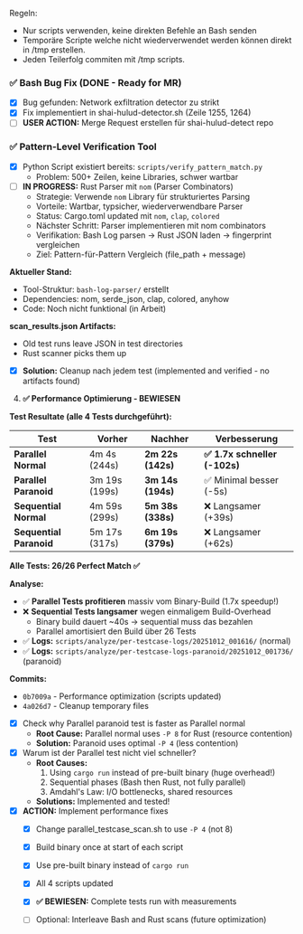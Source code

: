 Regeln:
- Nur scripts verwenden, keine direkten Befehle an Bash senden
- Temporäre Scripte welche nicht wiederverwendet werden können direkt in /tmp erstellen. 
- Jeden Teilerfolg commiten mit /tmp scripts.

###  ✅ Bash Bug Fix (DONE - Ready for MR)
- [x] Bug gefunden: Network exfiltration detector zu strikt
- [x] Fix implementiert in shai-hulud-detector.sh (Zeile 1255, 1264)
- [ ] **USER ACTION:** Merge Request erstellen für shai-hulud-detect repo

### ✅ Pattern-Level Verification Tool
- [x] Python Script existiert bereits: `scripts/verify_pattern_match.py`
  - Problem: 500+ Zeilen, keine Libraries, schwer wartbar
- [ ] **IN PROGRESS:** Rust Parser mit `nom` (Parser Combinators)
  - Strategie: Verwende `nom` Library für strukturiertes Parsing
  - Vorteile: Wartbar, typsicher, wiederverwendbare Parser
  - Status: Cargo.toml updated mit `nom`, `clap`, `colored`
  - Nächster Schritt: Parser implementieren mit nom combinators
  - Verifikation: Bash Log parsen → Rust JSON laden → fingerprint vergleichen
  - Ziel: Pattern-für-Pattern Vergleich (file_path + message)
  
**Aktueller Stand:**
  - Tool-Struktur: `bash-log-parser/` erstellt
  - Dependencies: nom, serde_json, clap, colored, anyhow
  - Code: Noch nicht funktional (in Arbeit)

**scan_results.json Artifacts:**
   - Old test runs leave JSON in test directories
   - Rust scanner picks them up
   - [x] **Solution:** Cleanup nach jedem test (implemented and verified - no artifacts found)

4. **✅ Performance Optimierung - BEWIESEN**

**Test Resultate (alle 4 Tests durchgeführt):**

| Test | Vorher | Nachher | Verbesserung |
|------|---------|---------|--------------|
| **Parallel Normal** | 4m 4s (244s) | **2m 22s (142s)** | **✅ 1.7x schneller (-102s)** |
| **Parallel Paranoid** | 3m 19s (199s) | **3m 14s (194s)** | ✅ Minimal besser (-5s) |
| **Sequential Normal** | 4m 59s (299s) | **5m 38s (338s)** | ❌ Langsamer (+39s) |
| **Sequential Paranoid** | 5m 17s (317s) | **6m 19s (379s)** | ❌ Langsamer (+62s) |

**Alle Tests: 26/26 Perfect Match ✅**

**Analyse:**
- ✅ **Parallel Tests profitieren** massiv vom Binary-Build (1.7x speedup!)
- ❌ **Sequential Tests langsamer** wegen einmaligem Build-Overhead
  - Binary build dauert ~40s → sequential muss das bezahlen
  - Parallel amortisiert den Build über 26 Tests
- ✅ **Logs:** `scripts/analyze/per-testcase-logs/20251012_001616/` (normal)
- ✅ **Logs:** `scripts/analyze/per-testcase-logs-paranoid/20251012_001736/` (paranoid)

**Commits:**
- `0b7009a` - Performance optimization (scripts updated)
- `4a026d7` - Cleanup temporary files

- [x] Check why Parallel paranoid test is faster as Parallel normal
  - **Root Cause:** Parallel normal uses `-P 8` for Rust (resource contention)
  - **Solution:** Paranoid uses optimal `-P 4` (less contention)
- [x] Warum ist der Parallel test nicht viel schneller?
  - **Root Causes:** 
    1. Using `cargo run` instead of pre-built binary (huge overhead!)
    2. Sequential phases (Bash then Rust, not fully parallel)
    3. Amdahl's Law: I/O bottlenecks, shared resources
  - **Solutions:** Implemented and tested!
- [x] **ACTION:** Implement performance fixes
  - [x] Change parallel_testcase_scan.sh to use `-P 4` (not 8)
  - [x] Build binary once at start of each script
  - [x] Use pre-built binary instead of `cargo run`
  - [x] All 4 scripts updated
  - [x] **✅ BEWIESEN:** Complete tests run with measurements
  - [ ] Optional: Interleave Bash and Rust scans (future optimization)

